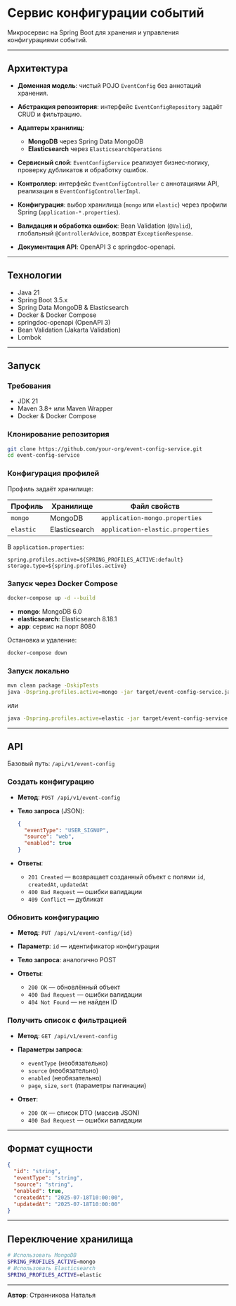 # Сервис конфигурации событий

Микросервис на Spring Boot для хранения и управления конфигурациями событий.

---

## Архитектура

* **Доменная модель**: чистый POJO `EventConfig` без аннотаций хранения.
* **Абстракция репозитория**: интерфейс `EventConfigRepository` задаёт CRUD и фильтрацию.
* **Адаптеры хранилищ**:

    * **MongoDB** через Spring Data MongoDB
    * **Elasticsearch** через `ElasticsearchOperations`
* **Сервисный слой**: `EventConfigService` реализует бизнес‑логику, проверку дубликатов и обработку ошибок.
* **Контроллер**: интерфейс `EventConfigController` с аннотациями API, реализация в `EventConfigControllerImpl`.
* **Конфигурация**: выбор хранилища (`mongo` или `elastic`) через профили Spring (`application-*.properties`).
* **Валидация и обработка ошибок**: Bean Validation (`@Valid`), глобальный `@ControllerAdvice`, возврат `ExceptionResponse`.
* **Документация API**: OpenAPI 3 с springdoc-openapi.

---

## Технологии

* Java 21
* Spring Boot 3.5.x
* Spring Data MongoDB & Elasticsearch
* Docker & Docker Compose
* springdoc-openapi (OpenAPI 3)
* Bean Validation (Jakarta Validation)
* Lombok

---

## Запуск

### Требования

* JDK 21
* Maven 3.8+ или Maven Wrapper
* Docker & Docker Compose

### Клонирование репозитория

```bash
git clone https://github.com/your-org/event-config-service.git
cd event-config-service
```

### Конфигурация профилей

Профиль задаёт хранилище:

| Профиль   | Хранилище     | Файл свойств                     |
| --------- | ------------- | -------------------------------- |
| `mongo`   | MongoDB       | `application-mongo.properties`   |
| `elastic` | Elasticsearch | `application-elastic.properties` |

В `application.properties`:

```properties
spring.profiles.active=${SPRING_PROFILES_ACTIVE:default}
storage.type=${spring.profiles.active}
```

### Запуск через Docker Compose

```bash
docker-compose up -d --build
```

* **mongo**: MongoDB 6.0
* **elasticsearch**: Elasticsearch 8.18.1
* **app**: сервис на порт 8080

Остановка и удаление:

```bash
docker-compose down
```

### Запуск локально

```bash
mvn clean package -DskipTests
java -Dspring.profiles.active=mongo -jar target/event-config-service.jar
```

или

```bash
java -Dspring.profiles.active=elastic -jar target/event-config-service.jar
```

---

## API

Базовый путь: `/api/v1/event-config`

### Создать конфигурацию

* **Метод**: `POST /api/v1/event-config`
* **Тело запроса** (JSON):

  ```json
  {
    "eventType": "USER_SIGNUP",
    "source": "web",
    "enabled": true
  }
  ```
* **Ответы**:

    * `201 Created` — возвращает созданный объект с полями `id`, `createdAt`, `updatedAt`
    * `400 Bad Request` — ошибки валидации
    * `409 Conflict` — дубликат

### Обновить конфигурацию

* **Метод**: `PUT /api/v1/event-config/{id}`
* **Параметр**: `id` — идентификатор конфигурации
* **Тело запроса**: аналогично POST
* **Ответы**:

    * `200 OK` — обновлённый объект
    * `400 Bad Request` — ошибки валидации
    * `404 Not Found` — не найден ID

### Получить список с фильтрацией

* **Метод**: `GET /api/v1/event-config`
* **Параметры запроса**:

    * `eventType` (необязательно)
    * `source` (необязательно)
    * `enabled` (необязательно)
    * `page`, `size`, `sort` (параметры пагинации)
* **Ответ**:

    * `200 OK` — список DTO (массив JSON)
    * `400 Bad Request` — ошибки валидации


---

## Формат сущности

```json
{
  "id": "string",
  "eventType": "string",
  "source": "string",
  "enabled": true,
  "createdAt": "2025-07-18T10:00:00",
  "updatedAt": "2025-07-18T10:00:00"
}
```

---

## Переключение хранилища

```bash
# Использовать MongoDB
SPRING_PROFILES_ACTIVE=mongo
# Использовать Elasticsearch
SPRING_PROFILES_ACTIVE=elastic
```

---

**Автор**: Странникова Наталья
